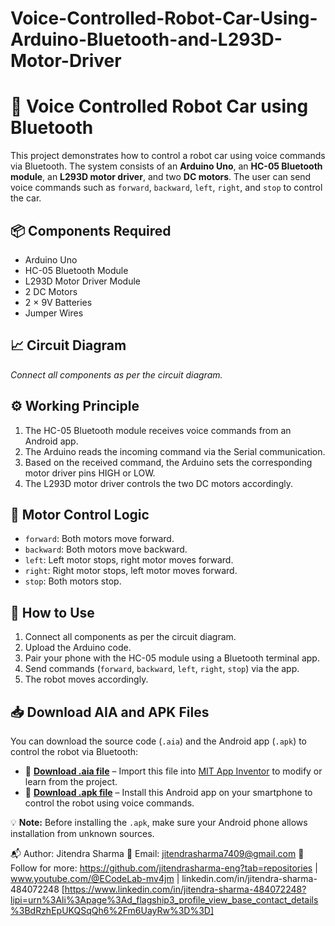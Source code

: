 # Voice-Controlled-Robot-Car-Using-Arduino-Bluetooth-and-L293D-Motor-Driver
<h1>🤖 Voice Controlled Robot Car using Bluetooth</h1>

<p>This project demonstrates how to control a robot car using voice commands via Bluetooth. The system consists of an <strong>Arduino Uno</strong>, an <strong>HC-05 Bluetooth module</strong>, an <strong>L293D motor driver</strong>, and two <strong>DC motors</strong>. The user can send voice commands such as <code>forward</code>, <code>backward</code>, <code>left</code>, <code>right</code>, and <code>stop</code> to control the car.</p>

<h2>📦 Components Required</h2>
<ul>
  <li>Arduino Uno</li>
  <li>HC-05 Bluetooth Module</li>
  <li>L293D Motor Driver Module</li>
  <li>2 DC Motors</li>
  <li>2 × 9V Batteries</li>
  <li>Jumper Wires</li>
</ul>

<h2>📈 Circuit Diagram</h2>
<p><em>Connect all components as per the circuit diagram.</em></p>

<h2>⚙️ Working Principle</h2>
<ol>
  <li>The HC-05 Bluetooth module receives voice commands from an Android app.</li>
  <li>The Arduino reads the incoming command via the Serial communication.</li>
  <li>Based on the received command, the Arduino sets the corresponding motor driver pins HIGH or LOW.</li>
  <li>The L293D motor driver controls the two DC motors accordingly.</li>
</ol>

<h2>🧠 Motor Control Logic</h2>
<ul>
  <li><code>forward</code>: Both motors move forward.</li>
  <li><code>backward</code>: Both motors move backward.</li>
  <li><code>left</code>: Left motor stops, right motor moves forward.</li>
  <li><code>right</code>: Right motor stops, left motor moves forward.</li>
  <li><code>stop</code>: Both motors stop.</li>
</ul>

<h2>🚀 How to Use</h2>
<ol>
  <li>Connect all components as per the circuit diagram.</li>
  <li>Upload the Arduino code.</li>
  <li>Pair your phone with the HC-05 module using a Bluetooth terminal app.</li>
  <li>Send commands (<code>forward</code>, <code>backward</code>, <code>left</code>, <code>right</code>, <code>stop</code>) via the app.</li>
  <li>The robot moves accordingly.</li>
</ol>
<h2>📥 Download AIA and APK Files</h2>

<p>You can download the source code (<code>.aia</code>) and the Android app (<code>.apk</code>) to control the robot via Bluetooth:</p>

<ul>
  <li>🔧 <strong><a href="YOUR_AIA_FILE_LINK_HERE" target="_blank">Download .aia file</a></strong> – Import this file into <a href="https://ai2.appinventor.mit.edu" target="_blank">MIT App Inventor</a> to modify or learn from the project.</li>
  <li>📱 <strong><a href="YOUR_APK_FILE_LINK_HERE" target="_blank">Download .apk file</a></strong> – Install this Android app on your smartphone to control the robot using voice commands.</li>
</ul>

<p>💡 <strong>Note:</strong> Before installing the <code>.apk</code>, make sure your Android phone allows installation from unknown sources.</p>


📬 Author: Jitendra Sharma 📧 Email: jitendrasharma7409@gmail.com 🔗 Follow for more: https://github.com/jitendrasharma-eng?tab=repositories | www.youtube.com/@ECodeLab-mv4jm | linkedin.com/in/jitendra-sharma-484072248 [https://www.linkedin.com/in/jitendra-sharma-484072248?lipi=urn%3Ali%3Apage%3Ad_flagship3_profile_view_base_contact_details%3BdRzhEpUKQSqQh6%2Fm6UayRw%3D%3D]
